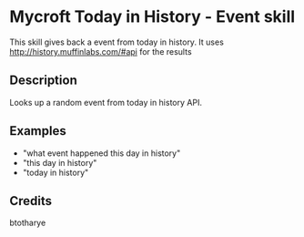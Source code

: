 # Mycroft Today in History - Event skill

This skill gives back a event from today in history. It uses http://history.muffinlabs.com/#api for the results

## Description
Looks up a random event from today in history API.

## Examples
* "what event happened this day in history"
* "this day in history"
* "today in history"

## Credits
btotharye

